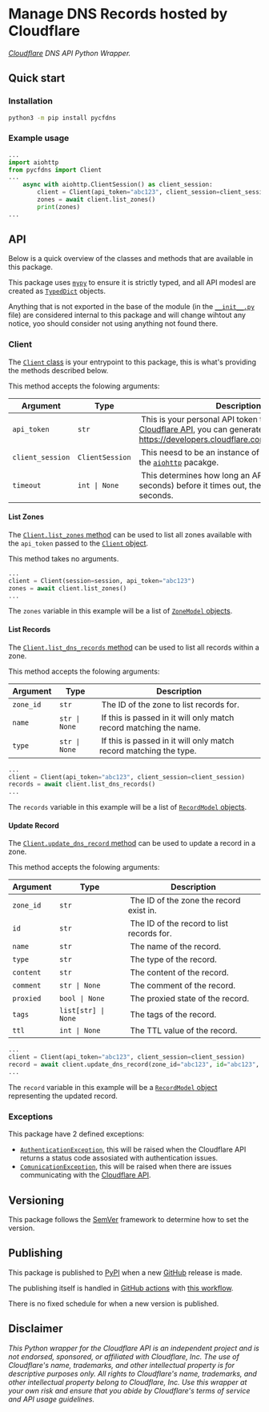 # Manage DNS Records hosted by Cloudflare

_[Cloudflare] DNS API Python Wrapper._

## Quick start

### Installation

```bash
python3 -m pip install pycfdns
```

### Example usage

```python
...
import aiohttp
from pycfdns import Client
...
    async with aiohttp.ClientSession() as client_session:
        client = Client(api_token="abc123", client_session=client_session)
        zones = await client.list_zones()
        print(zones)
...
```

## API

Below is a quick overview of the classes and methods that are available in this package.

This package uses [`mypy`] to ensure it is strictly typed, and all API modesl are created as [`TypedDict`] objects.

Anything that is not exported in the base of the module (in the [`__init__.py`](pycfdns/__init__.py) file) are considered internal to this package and will change wihtout any notice, yoo should consider not using anything not found there.

### Client

The [`Client` class][Client] is your entrypoint to this package, this is what's providing the methods described below.

This method accepts the folowing arguments:

Argument | Type | Description
--|--|--
`api_token` | `str` | This is your personal API token to interface with the [Cloudflare API], you can generate this token here: <https://developers.cloudflare.com/api/tokens/create>
`client_session` | `ClientSession` | This neesd to be an instance of `ClientSession` from the [`aiohttp`] pacakge.
`timeout` | `int \| None` | This determines how long an API call can use (in seconds) before it times out, the default is `10` seconds.

#### List Zones

The [`Client.list_zones` method][list_zones_method] can be used to list all zones available with the `api_token` passed to the [`Client` object][Client].

This method takes no arguments.

```python
...
client = Client(session=session, api_token="abc123")
zones = await client.list_zones()
...
```

The `zones` variable in this example will be a list of [`ZoneModel` objects][ZoneModel].

#### List Records

The [`Client.list_dns_records` method][list_dns_records_method] can be used to list all records within a zone.

This method accepts the folowing arguments:

Argument | Type | Description
--|--|--
`zone_id` | `str` | The ID of the zone to list records for.
`name` | `str \| None` | If this is passed in it will only match record matching the name.
`type` | `str \| None` | If this is passed in it will only match record matching the type.


```python
...
client = Client(api_token="abc123", client_session=client_session)
records = await client.list_dns_records()
...
```

The `records` variable in this example will be a list of [`RecordModel` objects][RecordModel].

#### Update Record

The [`Client.update_dns_record` method][update_dns_record_method] can be used to update a record in a zone.

This method accepts the folowing arguments:

Argument | Type| Description
--|--|--
`zone_id` | `str` | The ID of the zone the record exist in.
`id` | `str` | The ID of the record to list records for.
`name` | `str` | The name of the record.
`type` | `str` | The type of the record.
`content` | `str` | The content of the record.
`comment` | `str \| None` | The comment of the record.
`proxied` | `bool \| None` | The proxied state of the record.
`tags` | `list[str] \| None` | The tags of the record.
`ttl` | `int \| None` | The TTL value of the record.

```python
...
client = Client(api_token="abc123", client_session=client_session)
record = await client.update_dns_record(zone_id="abc123", id="abc123", name="abc", content="1.1.1.1", type="A")
...
```

The `record` variable in this example will be a [`RecordModel` object][RecordModel] representing the updated record.


### Exceptions

This package have 2 defined exceptions:

- [`AuthenticationException`], this will be raised when the Cloudflare API returns a status code assosiated with authentication issues.
- [`ComunicationException`], this will be raised when there are issues communicating with the [Cloudflare API].


## Versioning

This package follows the [SemVer] framework to determine how to set the version.

## Publishing

This package is published to [PyPI] when a new [GitHub] release is made.

The publishing itself is handled in [GitHub actions] with [this workflow][release_workflow].

There is no fixed schedule for when a new version is published.


## Disclaimer

_This Python wrapper for the Cloudflare API is an independent project and is not endorsed, sponsored, or affiliated with Cloudflare, Inc. The use of Cloudflare's name, trademarks, and other intellectual property is for descriptive purposes only. All rights to Cloudflare's name, trademarks, and other intellectual property belong to Cloudflare, Inc. Use this wrapper at your own risk and ensure that you abide by Cloudflare's terms of service and API usage guidelines._

<!-- Links -->
[Cloudflare]: https://www.cloudflare.com/
[Cloudflare API]: https://developers.cloudflare.com/api/
[`mypy`]: https://www.mypy-lang.org/
[`aiohttp`]: https://docs.aiohttp.org/en/stable/
[`TypedDict`]: https://peps.python.org/pep-0589/
[SemVer]: https://semver.org/
[PyPi]: https://pypi.org/project/pycfdns/
[GitHub]: https://github.com/
[GitHub actions]: https://github.com/features/actions

[release_workflow]: https://github.com/ludeeus/pycfdns/blob/main/.github/workflows/publish.yml

[Client]: https://github.com/search?q=repo%3Aludeeus%2Fpycfdns+symbol%3AClient+path%3Apycfdns%2Fclient.py&type=code
[list_zones_method]: https://github.com/search?q=repo%3Aludeeus%2Fpycfdns+symbol%3Alist_zones+path%3Apycfdns%2Fclient.py&type=code
[list_dns_records_method]: https://github.com/search?q=repo%3Aludeeus%2Fpycfdns+symbol%3Alist_dns_records+path%3Apycfdns%2Fclient.py&type=code
[update_dns_record_method]: https://github.com/search?q=repo%3Aludeeus%2Fpycfdns+symbol%3Aupdate_dns_record+path%3Apycfdns%2Fclient.py&type=code

[`AuthenticationException`]: https://github.com/search?q=repo%3Aludeeus%2Fpycfdns+symbol%3AAuthenticationException+path%3Apycfdns%2Fexceptions.py&type=code
[`ComunicationException`]: https://github.com/search?q=repo%3Aludeeus%2Fpycfdns+symbol%3AComunicationException+path%3Apycfdns%2Fexceptions.py&type=code

[ZoneModel]: https://github.com/search?q=repo%3Aludeeus%2Fpycfdns+symbol%3AZoneModel+path%3Apycfdns%2Fmodels.py&type=code
[RecordModel]: https://github.com/search?q=repo%3Aludeeus%2Fpycfdns+symbol%3ARecordModel+path%3Apycfdns%2Fmodels.py&type=code